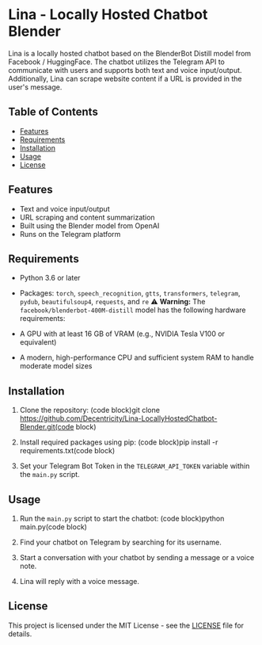 # Lina - Locally Hosted Chatbot Blender

Lina is a locally hosted chatbot based on the BlenderBot Distill model from Facebook / HuggingFace. The chatbot utilizes the Telegram API to communicate with users and supports both text and voice input/output. Additionally, Lina can scrape website content if a URL is provided in the user's message.

## Table of Contents
- [Features](#features)
- [Requirements](#requirements)
- [Installation](#installation)
- [Usage](#usage)
- [License](#license)

## Features
- Text and voice input/output
- URL scraping and content summarization
- Built using the Blender model from OpenAI
- Runs on the Telegram platform

## Requirements
- Python 3.6 or later
- Packages: `torch`, `speech_recognition`, `gtts`, `transformers`, `telegram`, `pydub`, `beautifulsoup4`, `requests`, and `re`
⚠️ **Warning:** The `facebook/blenderbot-400M-distill` model has the following hardware requirements:

- A GPU with at least 16 GB of VRAM (e.g., NVIDIA Tesla V100 or equivalent)
- A modern, high-performance CPU and sufficient system RAM to handle moderate model sizes

## Installation
1. Clone the repository:
(code block)git clone https://github.com/Decentricity/Lina-LocallyHostedChatbot-Blender.git(code block)

2. Install required packages using pip:
(code block)pip install -r requirements.txt(code block)

3. Set your Telegram Bot Token in the `TELEGRAM_API_TOKEN` variable within the `main.py` script.

## Usage
1. Run the `main.py` script to start the chatbot:
(code block)python main.py(code block)

2. Find your chatbot on Telegram by searching for its username.

3. Start a conversation with your chatbot by sending a message or a voice note.

4. Lina will reply with a voice message.

## License
This project is licensed under the MIT License - see the [LICENSE](LICENSE) file for details.
